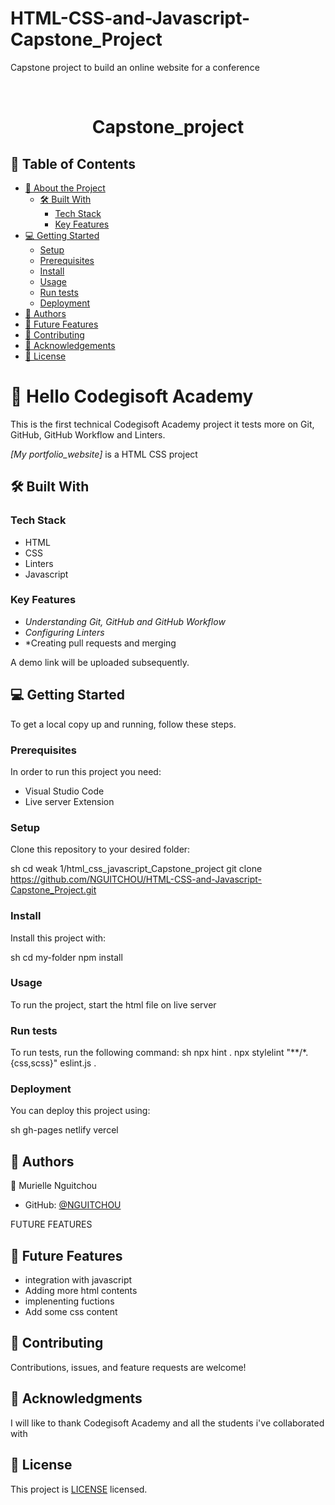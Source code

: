 # HTML-CSS-and-Javascript-Capstone_Project
Capstone project to build an online website for a conference
<a name="readme-top"></a>

<div align="center">

  <br/>

  <h1><b>Capstone_project</b></h1>

</div>

## 📗 Table of Contents

- [📖 About the Project](#about-project)
  - [🛠 Built With](#built-with)
    - [Tech Stack](#tech-stack)
    - [Key Features](#key-features)
- [💻 Getting Started](#getting-started)
  - [Setup](#setup)
  - [Prerequisites](#prerequisites)
  - [Install](#install)
  - [Usage](#usage)
  - [Run tests](#run-tests)
  - [Deployment](#deployment)
- [👥 Authors](#authors)
- [🔭 Future Features](#future-features)
- [🤝 Contributing](#contributing)
- [🙏 Acknowledgements](#acknowledgements)
- [📝 License](#license)

# 📖 Hello Codegisoft Academy <a name="about-project"></a>

This is the first technical Codegisoft Academy project it tests more on Git, GitHub, GitHub Workflow and Linters.

*[My portfolio_website]* is a HTML CSS project

## 🛠 Built With <a name="built-with"></a>

### Tech Stack <a name="tech-stack"></a>

- HTML
- CSS
- Linters
- Javascript

### Key Features <a name="key-features"></a>

- *Understanding Git, GitHub and GitHub Workflow*
- *Configuring Linters*
- *Creating pull requests and merging

A demo link will be uploaded subsequently.

## 💻 Getting Started <a name="getting-started"></a>

To get a local copy up and running, follow these steps.

### Prerequisites

In order to run this project you need:

- Visual Studio Code
- Live server Extension

### Setup

Clone this repository to your desired folder:

sh
  cd weak 1/html_css_javascript_Capstone_project
  git clone https://github.com/NGUITCHOU/HTML-CSS-and-Javascript-Capstone_Project.git


### Install

Install this project with:

sh
  cd my-folder
  npm install



### Usage

To run the project, start the html file on live server

### Run tests

To run tests, run the following command:
sh
  npx hint .
  npx stylelint "**/*.{css,scss}"
  eslint.js .


### Deployment

You can deploy this project using:

sh
  gh-pages
  netlify
  vercel

## 👥 Authors <a name="authors"></a>

👤 Murielle Nguitchou
- GitHub: [@NGUITCHOU](https://github.com/NGUITCHOU/HTML-CSS-and-Javascript-Capstone_Project.git)

 FUTURE FEATURES 

 ## 🔭 Future Features <a name="future-features"></a>

- integration with javascript
- Adding more html contents
- implenenting fuctions
- Add some css content

## 🤝 Contributing <a name="contributing"></a>

Contributions, issues, and feature requests are welcome!

## 🙏 Acknowledgments <a name="acknowledgements"></a>

I will like to thank Codegisoft Academy and all the students i've collaborated with

## 📝 License <a name="license"></a>

This project is [LICENSE](LICENCE.md) licensed.